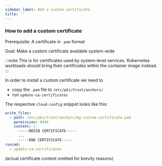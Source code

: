 ```yaml
---
sidebar_label: Add a custom certificate
title: ''
---
```


<head>
  <link rel="canonical" href="https://elemental.docs.rancher.com/custom-certificate"/>
</head>


### How to add a custom certificate

Prerequisite: A certificate in `.pem` format

Goal: Make a custom certificate available system-wide

:::note This is for certificates used by system-level services.
Kubernetes workloads should bring their certificates within the
container image instead.
:::

In order to install a custom certificate we need to

* copy the `.pem` file to `/etc/pki/trust/anchors/`
* run `update-ca-certificates`

The respective `cloud-config` snippet looks like this:

```yaml
write_files:
  - path: /etc/pki/trust/anchors/my-custom-certificate.pem
    permission: 0444
    content: |-
      -----BEGIN CERTIFICATE-----
      ...
      -----END CERTIFICATE-----
runcmd:
  - update-ca-certificates
```

(actual certificate content omitted for brevity reasons)
